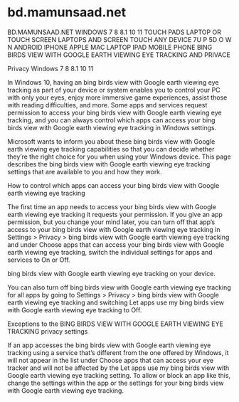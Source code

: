 # bd.mamunsaad.net
BD.MAMUNSAAD.NET
WINDOWS 7 8 8.1 10 11 TOUCH PADS LAPTOP OR TOUCH SCREEN LAPTOPS AND SCREEN TOUCH ANY DEVICE 7U P 5D O W N  ANDROID IPHONE APPLE MAC LAPTOP IPAD  MOBILE PHONE BING BIRDS VIEW WITH GOOGLE EARTH VIEWING EYE TRACKING AND PRIVACE

Privacy Windows 7  8  8.1  10  11

In Windows 10, having an bing birds view with Google earth viewing eye tracking as part of your device or system enables you to control your PC with only your eyes, enjoy more immersive game experiences, assist those with reading difficulties, and more. Some apps and services request permission to access your bing birds view with Google earth viewing eye tracking, and you can always control which apps can access your bing birds view with Google earth viewing eye tracking in Windows settings.

Microsoft wants to inform you about these bing birds view with Google earth viewing eye tracking capabilities so that you can decide whether they’re the right choice for you when using your Windows device. This page describes the bing birds view with Google earth viewing eye tracking settings that are available to you and how they work.

How to control which apps can access your bing birds view with Google earth viewing eye tracking

The first time an app needs to access your bing birds view with Google earth viewing eye tracking it requests your permission. If you give an app permission, but you change your mind later, you can turn off that app’s access to your bing birds view with Google earth viewing eye tracking in Settings  > Privacy  > bing birds view with Google earth viewing eye tracking and under Choose apps that can access your bing birds view with Google earth viewing eye tracking, switch the individual settings for apps and services to On or Off.

bing birds view with Google earth viewing eye tracking on your device.

You can also turn off bing birds view with Google earth viewing eye tracking for all apps by going to Settings  > Privacy  > bing birds view with Google earth viewing eye tracking and switching Let apps use my bing birds view with Google earth viewing eye tracking to Off.

Exceptions to the BING BIRDS VIEW WITH GOOGLE EARTH VIEWING EYE TRACKING privacy settings

If an app accesses the bing birds view with Google earth viewing eye tracking using a service that’s different from the one offered by Windows, it will not appear in the list under Choose apps that can access your eye tracker and will not be affected by the Let apps use my bing birds view with Google earth viewing eye tracking setting. To allow or block an app like this, change the settings within the app or the settings for your bing birds view with Google earth viewing eye tracking.

